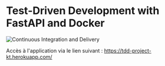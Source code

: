 # Test-Driven Development with FastAPI and Docker

![Continuous Integration and Delivery](https://github.com/kevintsi/fastapi-tdd-docker/workflows/main.yml/badge.svg)

Accès à l'application via le lien suivant : https://tdd-project-kt.herokuapp.com/
